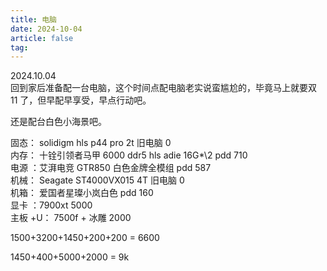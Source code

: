 ```yaml
---
title: 电脑
date: 2024-10-04
article: false
tag:
---
```


2024.10.04  
回到家后准备配一台电脑，这个时间点配电脑老实说蛮尴尬的，毕竟马上就要双 11 了，但早配早享受，早点行动吧。

还是配台白色小海景吧。

固态： solidigm hls p44 pro 2t 旧电脑 0  
内存： 十铨引领者马甲 6000 ddr5 hls adie 16G*\2 pdd 710  
电源 ：艾湃电竞 GTR850 白色金牌全模组 pdd 587  
机械： Seagate ST4000VX015 4T 旧电脑 0  
机箱： 爱国者星璨小岚白色 pdd 160  
显卡 ：7900xt 5000  
主板 +U： 7500f + 冰雕 2000

1500+3200+1450+200+200 = 6600

1450+400+5000+2000 = 9k
